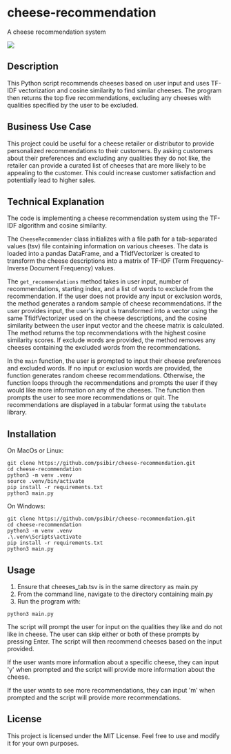 # cheese-recommendation

A cheese recommendation system

![](https://github.com/psibir/demonstrations/blob/main/cheese-recommendation-demo2.gif?raw=true)

## Description

This Python script recommends cheeses based on user input and uses TF-IDF vectorization and cosine similarity to find similar cheeses. The program then returns the top five recommendations, excluding any cheeses with qualities specified by the user to be excluded.

## Business Use Case

This project could be useful for a cheese retailer or distributor to provide personalized recommendations to their customers. By asking customers about their preferences and excluding any qualities they do not like, the retailer can provide a curated list of cheeses that are more likely to be appealing to the customer. This could increase customer satisfaction and potentially lead to higher sales.

## Technical Explanation

The code is implementing a cheese recommendation system using the TF-IDF algorithm and cosine similarity.

The `CheeseRecommender` class initializes with a file path for a tab-separated values (tsv) file containing information on various cheeses. The data is loaded into a pandas DataFrame, and a TfidfVectorizer is created to transform the cheese descriptions into a matrix of TF-IDF (Term Frequency-Inverse Document Frequency) values.

The `get_recommendations` method takes in user input, number of recommendations, starting index, and a list of words to exclude from the recommendation. If the user does not provide any input or exclusion words, the method generates a random sample of cheese recommendations. If the user provides input, the user's input is transformed into a vector using the same TfidfVectorizer used on the cheese descriptions, and the cosine similarity between the user input vector and the cheese matrix is calculated. The method returns the top recommendations with the highest cosine similarity scores. If exclude words are provided, the method removes any cheeses containing the excluded words from the recommendations.

In the `main` function, the user is prompted to input their cheese preferences and excluded words. If no input or exclusion words are provided, the function generates random cheese recommendations. Otherwise, the function loops through the recommendations and prompts the user if they would like more information on any of the cheeses. The function then prompts the user to see more recommendations or quit. The recommendations are displayed in a tabular format using the `tabulate` library.

## Installation

On MacOs or Linux:


    git clone https://github.com/psibir/cheese-recommendation.git
    cd cheese-recommendation
    python3 -m venv .venv
    source .venv/bin/activate
    pip install -r requirements.txt
    python3 main.py
    


On Windows: 

    git clone https://github.com/psibir/cheese-recommendation.git
    cd cheese-recommendation
    python3 -m venv .venv
    .\.venv\Scripts\activate
    pip install -r requirements.txt
    python3 main.py


## Usage

1. Ensure that cheeses_tab.tsv is in the same directory as main.py
2. From the command line, navigate to the directory containing main.py
3. Run the program with:

```
python3 main.py
```

The script will prompt the user for input on the qualities they like and do not like in cheese. The user can skip either or both of these prompts by pressing Enter. The script will then recommend cheeses based on the input provided.

If the user wants more information about a specific cheese, they can input 'y' when prompted and the script will provide more information about the cheese.

If the user wants to see more recommendations, they can input 'm' when prompted and the script will provide more recommendations.

## License

This project is licensed under the MIT License. Feel free to use and modify it for your own purposes.

